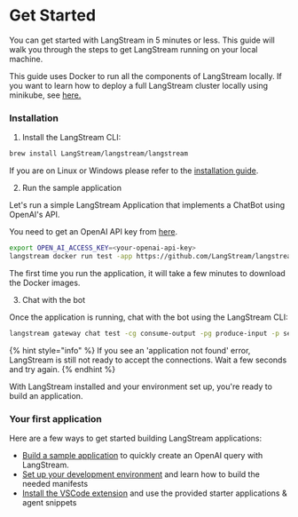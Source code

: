 # Get Started

You can get started with LangStream in 5 minutes or less. This guide will walk you through the steps to get LangStream running on your local machine.

This guide uses Docker to run all the components of LangStream locally. If you want to learn how to deploy a full LangStream cluster locally using minikube, see [here.](installation/get-started-minikube.md)

### Installation

1. Install the LangStream CLI:

```bash
brew install LangStream/langstream/langstream
```

If you are on Linux or Windows please refer to the [installation guide](installation/langstream-cli.md).

2. Run the sample application

Let's run a simple LangStream Application that implements a ChatBot using OpenAI's API.

You need to get an OpenAI API key from [here](https://beta.openai.com/).

```bash
export OPEN_AI_ACCESS_KEY=<your-openai-api-key>
langstream docker run test -app https://github.com/LangStream/langstream/tree/main/examples/applications/openai-completions -s https://github.com/LangStream/langstream/blob/main/examples/secrets/secrets.yaml
```

The first time you run the application, it will take a few minutes to download the Docker images.

3. Chat with the bot

Once the application is running, chat with the bot using the LangStream CLI:

```bash
langstream gateway chat test -cg consume-output -pg produce-input -p sessionId=$(uuidgen)
```

{% hint style="info" %}
If you see an 'application not found' error, LangStream is still not ready to accept the connections. Wait a few seconds and try again.
{% endhint %}

With LangStream installed and your environment set up, you're ready to build an application.

### Your first application

Here are a few ways to get started building LangStream applications:

* [Build a sample application](building-applications/build-a-sample-app.md) to quickly create an OpenAI query with LangStream.
* [Set up your development environment](building-applications/development-environment.md) and learn how to build the needed manifests
* [Install the VSCode extension](https://marketplace.visualstudio.com/items?itemName=DataStax.langstream) and use the provided starter applications & agent snippets
